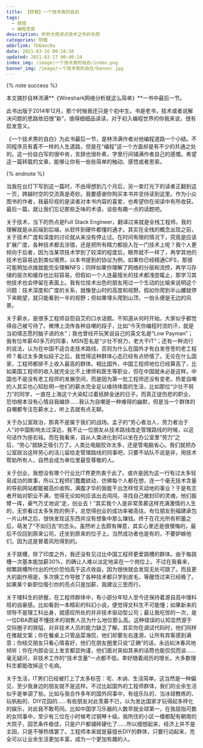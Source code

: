 ```yaml
---
title: 【转载】一个技术男的自白
tags:
  - 感悟
  - 编程思索
description: 听听大佬讲点技术之外的东西
categories: 转载
abbrlink: 7b64ec0a
date: 2021-03-16 00:18:38
updated: 2021-03-17 00:40:24
index_img: /image/一个技术男的自白/index.png
banner_img: /image/一个技术男的自白/banner.jpg
---
```


{% note success %}

本文摘抄自林沛满**《Wireshark网络分析就这么简单》**一书中最后一节。

此书出版于2014年12月，那个时候我还只是个初中生。书是老书，技术或者说解决问题的思路依旧很“新”，值得细细品读读，对于初入编程世界的你我来说，很有启发意义。

《一个技术男的自白》为此书最后一节，是林沛满作者对他编程道路一个小结。不同程序员有着不一样的人生道路，但是在“编程”这一个方面却是有不少的共通之处的。这一份自白写的很中肯，言辞也很朴素，字里行间铺满作者自己的感慨。希望这一篇转载的文章，能够让你有一些些简单的触动、感悟或者思索。

{% endnote %}

当我在台灯下写到这一篇时，不由得想到几个月后，另一束灯光下的读者正翻到这一页，跨越时空的交流真是奇妙。我要感谢你购买本书并坚持读到这里。作为小众图书的作者，我最珍视的是读者对本书内容的喜爱，也希望你在阅读中有所收获。最后一篇，就让我们忘记那些乏味的术语，谈些有趣一点的话题吧。

关于技术，当下的热点是Full Stack Engineer，翻译过来就是全栈工程师。我的理解就是从前端到后端，从软件到硬件都懂的通才。其实在全栈的概念出现之前，关于技术广度和深度的讨论就从来没有停止过。在时间有限的情况下，究竟是应该扩展广度，各种技术都去涉猎，还是把所有精力都投入在一门技术上呢？我个人更倾向于后者，因为当某项技术学到了较深的程度后，眼界就不一样了，再学其他的技术也容易达到类似境界。以本书提到的协议为例，如果你已经精通CIFS，那很可能稍加点拨就能完全理解NFS；同样如果你理解了网络的分层和流控，再学习存储的层次和缓存也比较容易。但假如一个人连最擅长的技术都浅尝辄止，那学习其他技术也会停留在表面上。我有位技术出色的朋友用过一个生动的比喻来说明这个问题：技术深度和广度的关系，就像登山时的高度和视野。假如你爬到半山腰就停下来眺望，就只能看到一半的视野；但如果埋头爬到山顶，一抬头便是无边的风景。

关于薪水，是很多工程师自怨自艾的口水话题。不知道从何时开始，大家似乎都觉得自己被亏待了。微博上流传各种自嘲的段子，比如“今天你编程时流的汗，就是当初填志愿时脑子进的水”；我也曾经开玩笑说自己的英文名是“Low Payman”；我有位年薪40多万的同事，MSN签名是“少壮不努力，老大干IT”；还有一种流行的说法，认为在中国不适合走技术路线，否则为什么在国外才有白发苍苍的老工程师？看过太多类似段子之后，我觉得这种群体心态已经有点矫情了。无论在什么国家，工程师都排不上收入最高的群体。相比国外，中国工程师地位已经算高了，比如美国工程师的收入就完全比不上律师和医生等职业，但在中国就未必是这样。中国也不是没有老工程师的发展空间，而是因为第一批工程师还没有变老。热爱自嘲的人其实也心知肚明—他们的薪水完全足以维持体面的生活，比如那位“少壮不努力”的同学，一直在上海这个大染缸过着纸醉金迷的日子。而真正徒伤悲的职业，恐怕根本没有心情自我编排……我认为自嘲是一种难得的幽默，但是当一个群体的自嘲都专注在薪水上，听上去就有点无聊。

关于办公室政治，那真不是属于我们的战场。孟子的“劳心者治人，劳力者治于人”对中国影响太过深远，我不止一位朋友从技术路线改走管理路线的时候，以这句话作为座右铭。而在我看来，自从人类进化到可以坐在办公室里“劳力”之后，“劳心”就缺乏吸引力了。人类比电脑狡诈太多，还是管电脑省心。我们就把办公室政治这样劳心的活儿留给走管理路线的同事吧，只要不站队不说是非，用技术帮助所有人，自然会成为单位里最受尊敬的人。

关于创业，我想没有哪个行业比IT界更热衷于此了。或许是因为这一行有过太多轻易成功的故事，所以工程师们蠢蠢欲动，仿佛每个人都在想，连一个毫无技术含量的导航网站都能被高价收购，满腹才华的我能干出怎样惊天动地的事业？于是有志者开始对职业不满，觉得无论如何应该出去闯闯，寻找自己被封印的灵魂，他们振臂一挥，豪气万丈地说“走，创业去！”其实我个人是非常羡慕这样充满激情的人生的，无奈看过太多失败的例子，总觉得创业的成功率被高估。有位朋友到福建承包一片山林之后，很快发现这东西并没有想象中那么赚钱。终于在花光所有积蓄之后，萌发了“不如归去”的念头。虽然听上去颇有禅意，其实心里还是很懊悔的，最后不仅回到原来公司，还坐到原来的位子上。当然成功者也是有的，不要妒嫉他们，因为这是冒着风险得到的。

关于跳槽，除了印度之外，我还没有见过比中国工程师更爱跳槽的群体。由于每跳槽一次基本能加薪30%，的确让人难以淡定地呆在一个岗位上。不过在我看来，频繁跳槽所付出的代价恐怕高于这点收益，因为很快就会发现无处可跳了。而且更大的副作用是，多次换工作导致了各种技术都只学到皮毛，等醒悟过来已经晚了。如果某个新职位吸引你的亮点只是加薪，我建议三思而行。

关于理科生的骄傲，在工程师群体中，有小部分年轻人至今还保持着源自高中理科班的自豪感。比如看到一本精彩的科幻小说，便觉得文科生不可能懂；如果新来的领导不是理工科出身，就感叹所处的并非技术驱动型公司；最让我吃惊的一次，是一位DBA质疑不懂技术的销售人员为什么地位那么高。这种错误的认知显然源于交际圈子的狭隘，对非技术人员的能力缺乏了解。其实你在调试代码时，他们同样在推敲文案；你在餐桌上只管品菜海侃，他们却要左右逢源，让所有宾客感到满意；你结交朋友只看心情喜好，他们在朋友圈里只说“正确”的话，永远如沐春风地倾听；你在内部会议上发言都显拘谨，他们面对突如其来的话筒也能侃侃而谈……毫无疑问，非技术工作的“技术含量”一点都不低。幸好随着阅历的增长，大多数理科生都能改掉这个毛病。

关于生活，IT男们已经被打上了太多标签：宅、木讷、生活简单。这当然是一种偏见，至少我身边的朋友就不是这样。不过比起国外的工程师群体，我们的业余生活似乎是单调了些。比如与我合作多年的国外同事中，有组乐队的、当冰球教练的、玩帆船的、DIY花园的……有些朋友对此羡慕不已，以为发达国家才玩得起多样化的娱乐，对此我不敢苟同。比如中国学习乐器的人数早就全球第一，在我屈指可数的女同事中，至少有三位在小时候考过钢琴十级。我所住的小区一楼都配有朝南的大院子，园艺条件极佳，只是户户都铺砖硬化了……所以细想起来，经济上并不是主因，只是不够热情罢了。工程师本来就是最擅长DIY的群体，只要行动起来，完全可以让业余生活更加丰富，成为一个更加有趣的人。
